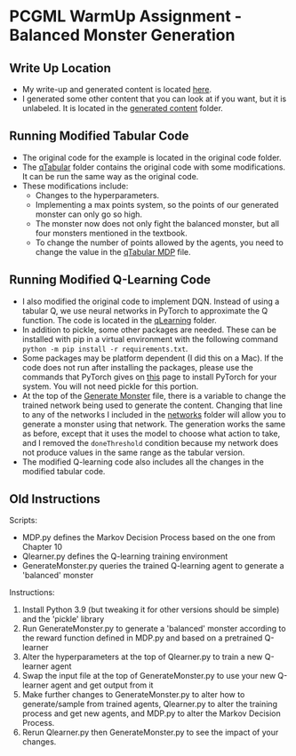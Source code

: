 # PCGML WarmUp Assignment - Balanced Monster Generation

## Write Up Location

- My write-up and generated content is located [here](generated_content/policy_network_100_points).
- I generated some other content that you can look at if you want, but it is unlabeled. It is located in the [generated content](generated_content) folder.

## Running Modified Tabular Code

- The original code for the example is located in the original code folder.
- The [qTabular](qTabular) folder contains the original code with some modifications. It can be run the same way as the original code.
- These modifications include:
  - Changes to the hyperparameters.
  - Implementing a max points system, so the points of our generated monster can only go so high.
  - The monster now does not only fight the balanced monster, but all four monsters mentioned in the textbook.
  - To change the number of points allowed by the agents, you need to change the value in the [qTabular MDP](qTabular/MDP.py) file.

## Running Modified Q-Learning Code

- I also modified the original code to implement DQN. Instead of using a tabular Q, we use neural networks in PyTorch to approximate the Q function. The code is located in the [qLearning](qLearning) folder.
- In addition to pickle, some other packages are needed. These can be installed with pip in a virtual environment with the following command `python -m pip install -r requirements.txt`.
- Some packages may be platform dependent (I did this on a Mac). If the code does not run after installing the packages, please use the commands that PyTorch gives on [this](https://pytorch.org/get-started/locally/) page to install PyTorch for your system. You will not need pickle for this portion. 
- At the top of the [Generate Monster](qLearning/generateMonsterFromNetwork.py) file, there is a variable to change the trained network being used to generate the content. Changing that line to any of the networks I included in the [networks](networks) folder will allow you to generate a monster using that network. The generation works the same as before, except that it uses the model to choose what action to take, and I removed the `doneThreshold` condition because my network does not produce values in the same range as the tabular version.
- The modified Q-learning code also includes all the changes in the modified tabular code.

## Old Instructions

Scripts: 
- MDP.py defines the Markov Decision Process based on the one from Chapter 10
- Qlearner.py defines the Q-learning training environment 
- GenerateMonster.py queries the trained Q-learning agent to generate a 'balanced' monster

Instructions: 
1. Install Python 3.9 (but tweaking it for other versions should be simple) and the 'pickle' library
2. Run GenerateMonster.py to generate a 'balanced' monster according to the reward function defined in MDP.py and based on a pretrained Q-learner
3. Alter the hyperparameters at the top of Qlearner.py to train a new Q-learner agent
4. Swap the input file at the top of GenerateMonster.py to use your new Q-learner agent and get output from it
5. Make further changes to GenerateMonster.py to alter how to generate/sample from trained agents, Qlearner.py to alter the training process and get new agents, and MDP.py to alter the Markov Decision Process. 
6. Rerun Qlearner.py then GenerateMonster.py to see the impact of your changes.  
